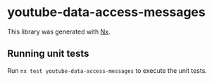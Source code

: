 # youtube-data-access-messages

This library was generated with [Nx](https://nx.dev).

## Running unit tests

Run `nx test youtube-data-access-messages` to execute the unit tests.
